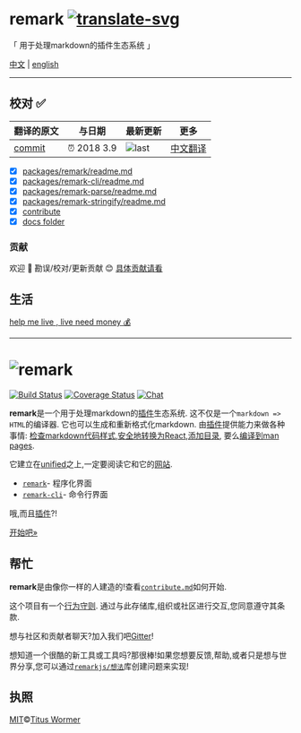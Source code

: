 # remark  [![translate-svg]][translate-list] 

[translate-svg]: http://llever.com/translate.svg
[translate-list]: https://github.com/chinanf-boy/chinese-translate-list

「 用于处理markdown的插件生态系统 」

[中文](./readme.md) | [english](https://github.com/remarkjs/remark)


---


## 校对 ✅

<!-- doc-templite START generated -->
<!-- repo = 'remarkjs/remark' -->
<!-- commit = '41dd27f091a67909b70f016da8601ef7c5f1ad9a' -->
<!-- time = '2018 3.9' -->
翻译的原文 | 与日期 | 最新更新 | 更多
---|---|---|---
[commit] | ⏰ 2018 3.9 | ![last] | [中文翻译][translate-list]

[last]: https://img.shields.io/github/last-commit/remarkjs/remark.svg
[commit]: https://github.com/remarkjs/remark/tree/41dd27f091a67909b70f016da8601ef7c5f1ad9a

<!-- doc-templite END generated -->

- [x]  [packages/remark/readme.md](./packages/remark/readme.md)
- [x]  [packages/remark-cli/readme.md](./packages/remark-cli/readme.md)
- [x]  [packages/remark-parse/readme.md](./packages/remark-parse/readme.md)
- [x]  [packages/remark-stringify/readme.md](./packages/remark-stringify/readme.md)
- [x]  [contribute]
- [x]  [docs folder](./docs)

### 贡献

欢迎 👏 勘误/校对/更新贡献 😊 [具体贡献请看](https://github.com/chinanf-boy/chinese-translate-list#贡献)

## 生活

[help me live , live need money 💰](https://github.com/chinanf-boy/live-need-money)

---

# ![remark][logo]

[![Build Status][build-badge]][build-status]
[![Coverage Status][coverage-badge]][coverage-status]
[![Chat][chat-badge]][chat]

**remark**是一个用于处理markdown的[插件][plugins]生态系统. 这不仅是一个`markdown => HTML`的编译器. 它也可以生成和重新格式化markdown. 由[插件][plugins]提供能力来做各种事情: [检查markdown代码样式][remark-lint],[安全地转换为React][remark-react],[添加目录][remark-toc], 要么[编译到man pages][remark-man]. 

它建立在[unified]之上,一定要阅读它和它的[网站][website]. 

-   [`remark`][api]- 程序化界面
-   [`remark-cli`][cli]- 命令行界面

哦,而且[插件][plugins]?!

[开始吧»][getting-started]

## 帮忙

**remark**是由像你一样的人建造的!查看[`contribute.md`][contribute]如何开始. 

这个项目有一个[行为守则][coc]. 通过与此存储库,组织或社区进行交互,您同意遵守其条款. 

想与社区和贡献者聊天?加入我们吧[Gitter][chat]!

想知道一个很酷的新工具或工具吗?那很棒!如果您想要反馈,帮助,或者只是想与世界分享,您可以通过[`remarkjs/想法`][ideas]库创建问题来实现!

## 执照

[MIT](LICENSE)©[Titus Wormer](http://wooorm.com)

<!-- Definitions -->

[logo]: https://cdn.rawgit.com/remarkjs/remark/ee78519/logo.svg

[build-badge]: https://img.shields.io/travis/remarkjs/remark.svg

[build-status]: https://travis-ci.org/remarkjs/remark

[coverage-badge]: https://img.shields.io/codecov/c/github/remarkjs/remark.svg

[coverage-status]: https://codecov.io/github/remarkjs/remark

[chat-badge]: https://img.shields.io/gitter/room/remarkjs/Lobby.svg

[chat]: https://gitter.im/remarkjs/Lobby

[api]: ./packages/remark

[cli]: ./packages/remark-cli

[plugins]: ./doc/plugins.md

[remark-lint]: https://github.com/remarkjs/remark-lint

[remark-react]: https://github.com/mapbox/remark-react

[remark-toc]: https://github.com/remarkjs/remark-toc

[remark-man]: https://github.com/remarkjs/remark-man

[getting-started]: ./doc/getting-started.zh.md

[unified]: https://github.com/unifiedjs/unified

[website]: https://unifiedjs.github.io

[contribute]: contributing.zh.md

[coc]: https://www.contributor-covenant.org/zh-cn/version/1/4/code-of-conduct

[ideas]: https://github.com/remarkjs/ideas
